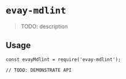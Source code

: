 # `evay-mdlint`

> TODO: description

## Usage

```
const evayMdlint = require('evay-mdlint');

// TODO: DEMONSTRATE API
```
